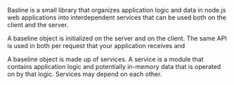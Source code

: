 Basline is a small library that organizes application logic and data in node.js web applications into interdependent services that can be used both on the client and the server.

A baseline object is initialized on the server and on the client. The same API is used in both per request that your application receives and 

A baseline object is made up of services. A service is a module that contains application logic and potentially in-memory data that is operated on by that logic. Services may depend on each other.